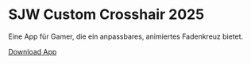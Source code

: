 # SJW Custom Crosshair 2025

Eine App für Gamer, die ein anpassbares, animiertes Fadenkreuz bietet.

[Download App](https://github.com/SJW-Custom-Crosshair-2025/SJW-Custom-Crosshair-2025/raw/main/SJW_Custom_Crosshair.exe)
